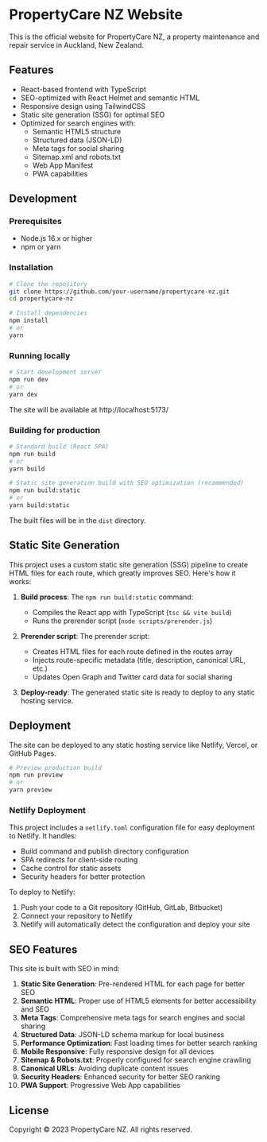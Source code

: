 # PropertyCare NZ Website

This is the official website for PropertyCare NZ, a property maintenance and repair service in Auckland, New Zealand.

## Features

- React-based frontend with TypeScript
- SEO-optimized with React Helmet and semantic HTML
- Responsive design using TailwindCSS
- Static site generation (SSG) for optimal SEO
- Optimized for search engines with:
  - Semantic HTML5 structure
  - Structured data (JSON-LD)
  - Meta tags for social sharing
  - Sitemap.xml and robots.txt
  - Web App Manifest
  - PWA capabilities

## Development

### Prerequisites

- Node.js 16.x or higher
- npm or yarn

### Installation

```bash
# Clone the repository
git clone https://github.com/your-username/propertycare-nz.git
cd propertycare-nz

# Install dependencies
npm install
# or
yarn
```

### Running locally

```bash
# Start development server
npm run dev
# or
yarn dev
```

The site will be available at http://localhost:5173/

### Building for production

```bash
# Standard build (React SPA)
npm run build
# or
yarn build

# Static site generation build with SEO optimization (recommended)
npm run build:static
# or
yarn build:static
```

The built files will be in the `dist` directory.

## Static Site Generation

This project uses a custom static site generation (SSG) pipeline to create HTML files for each route, which greatly improves SEO. Here's how it works:

1. **Build process**: The `npm run build:static` command:
   - Compiles the React app with TypeScript (`tsc && vite build`)
   - Runs the prerender script (`node scripts/prerender.js`)

2. **Prerender script**: The prerender script:
   - Creates HTML files for each route defined in the routes array
   - Injects route-specific metadata (title, description, canonical URL, etc.)
   - Updates Open Graph and Twitter card data for social sharing

3. **Deploy-ready**: The generated static site is ready to deploy to any static hosting service.

## Deployment

The site can be deployed to any static hosting service like Netlify, Vercel, or GitHub Pages.

```bash
# Preview production build
npm run preview
# or
yarn preview
```

### Netlify Deployment

This project includes a `netlify.toml` configuration file for easy deployment to Netlify. It handles:

- Build command and publish directory configuration
- SPA redirects for client-side routing
- Cache control for static assets
- Security headers for better protection

To deploy to Netlify:

1. Push your code to a Git repository (GitHub, GitLab, Bitbucket)
2. Connect your repository to Netlify
3. Netlify will automatically detect the configuration and deploy your site

## SEO Features

This site is built with SEO in mind:

1. **Static Site Generation**: Pre-rendered HTML for each page for better SEO
2. **Semantic HTML**: Proper use of HTML5 elements for better accessibility and SEO
3. **Meta Tags**: Comprehensive meta tags for search engines and social sharing
4. **Structured Data**: JSON-LD schema markup for local business
5. **Performance Optimization**: Fast loading times for better search ranking
6. **Mobile Responsive**: Fully responsive design for all devices
7. **Sitemap & Robots.txt**: Properly configured for search engine crawling
8. **Canonical URLs**: Avoiding duplicate content issues
9. **Security Headers**: Enhanced security for better SEO ranking
10. **PWA Support**: Progressive Web App capabilities

## License

Copyright © 2023 PropertyCare NZ. All rights reserved. 